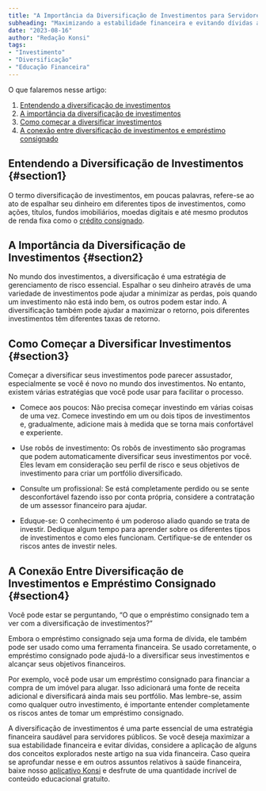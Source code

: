 ```yaml
---
title: "A Importância da Diversificação de Investimentos para Servidores Públicos"
subheading: "Maximizando a estabilidade financeira e evitando dívidas através da diversificação de investimentos."
date: "2023-08-16"
author: "Redação Konsi"
tags:
- "Investimento"
- "Diversificação"
- "Educação Financeira"
---
```


O que falaremos nesse artigo:
1. [Entendendo a diversificação de investimentos](#section1)
2. [A importância da diversificação de investimentos](#section2)
3. [Como começar a diversificar investimentos](#section3)
4. [A conexão entre diversificação de investimentos e empréstimo consignado](#section4)

## Entendendo a Diversificação de Investimentos {#section1}
O termo diversificação de investimentos, em poucas palavras, refere-se ao ato de espalhar seu dinheiro em diferentes tipos de investimentos, como ações, títulos, fundos imobiliários, moedas digitais e até mesmo produtos de renda fixa como o [crédito consignado](https://konsi.com.br/postagens/por-que-o-crdito-consignado-a-melhor-escolha-para-servidores-pblicos).

## A Importância da Diversificação de Investimentos {#section2}
No mundo dos investimentos, a diversificação é uma estratégia de gerenciamento de risco essencial. Espalhar o seu dinheiro através de uma variedade de investimentos pode ajudar a minimizar as perdas, pois quando um investimento não está indo bem, os outros podem estar indo. A diversificação também pode ajudar a maximizar o retorno, pois diferentes investimentos têm diferentes taxas de retorno.

## Como Começar a Diversificar Investimentos {#section3}
Começar a diversificar seus investimentos pode parecer assustador, especialmente se você é novo no mundo dos investimentos. No entanto, existem várias estratégias que você pode usar para facilitar o processo.

- Comece aos poucos: Não precisa começar investindo em várias coisas de uma vez. Comece investindo em um ou dois tipos de investimentos e, gradualmente, adicione mais à medida que se torna mais confortável e experiente.

- Use robôs de investimento: Os robôs de investimento são programas que podem automaticamente diversificar seus investimentos por você. Eles levam em consideração seu perfil de risco e seus objetivos de investimento para criar um portfólio diversificado.

- Consulte um profissional: Se está completamente perdido ou se sente desconfortável fazendo isso por conta própria, considere a contratação de um assessor financeiro para ajudar.

- Eduque-se: O conhecimento é um poderoso aliado quando se trata de investir. Dedique algum tempo para aprender sobre os diferentes tipos de investimentos e como eles funcionam. Certifique-se de entender os riscos antes de investir neles.

## A Conexão Entre Diversificação de Investimentos e Empréstimo Consignado {#section4}
Você pode estar se perguntando, “O que o empréstimo consignado tem a ver com a diversificação de investimentos?”

Embora o empréstimo consignado seja uma forma de dívida, ele também pode ser usado como uma ferramenta financeira. Se usado corretamente, o empréstimo consignado pode ajudá-lo a diversificar seus investimentos e alcançar seus objetivos financeiros.

Por exemplo, você pode usar um empréstimo consignado para financiar a compra de um imóvel para alugar. Isso adicionará uma fonte de receita adicional e diversificará ainda mais seu portfólio. Mas lembre-se, assim como qualquer outro investimento, é importante entender completamente os riscos antes de tomar um empréstimo consignado.

A diversificação de investimentos é uma parte essencial de uma estratégia financeira saudável para servidores públicos. Se você deseja maximizar a sua estabilidade financeira e evitar dívidas, considere a aplicação de alguns dos conceitos explorados neste artigo na sua vida financeira. Caso queira se aprofundar nesse e em outros assuntos relativos à saúde financeira, baixe nosso [aplicativo Konsi](https://konsi.com.br/download/app) e desfrute de uma quantidade incrível de conteúdo educacional gratuito.